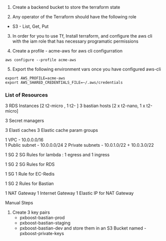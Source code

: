 1. Create a backend bucket to store the terraform state

2. Any operator of the Terraform should have the following role
-   S3 - List, Get, Put

3. In order for you to use Tf, Install terraform, and configure the
    aws cli with the iam role that has necessary programatic permissions

4. Create a profile - acme-aws for aws cli configurration

```
aws configure --profile acme-aws
```

5. Export the following environment vars once you have configured aws-cli
   
```
export AWS_PROFILE=acme-aws
export AWS_SHARED_CREDENTIALS_FILE=~/.aws/credentials  
```

### **List of Resources**

3 RDS Instances [2 t2-micro , 1 t2-  ]
3 bastian hosts [2 x t2-nano, 1 x t2-micro]

3 Secret managers 

3 Elasti caches
3 Elastic cache param groups 

1 VPC - 10.0.0.0/16           
1 Public subnet - 10.0.0.0/24
2 Private subnets - 10.0.1.0/22 + 10.0.3.0/22

1 SG
2 SG Rules for lambda : 1 egress and 1 ingress

1 SG
2 SG Rules for RDS

1 SG 
1 Rule for EC-Redis

1 SG 
2 Rules for Bastian

1 NAT Gateway
1 Internet Gateway 
1 Elastic IP for NAT Gateway

Manual Steps

1. Create 3 key pairs
   - pxboost-bastian-prod
   - pxboost-bastian-staging
   - pxboost-bastian-dev
  and store them in an S3 Bucket named - pxboost-private-keys
  
